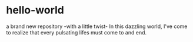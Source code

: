 # hello-world
a brand new repository -with a little twist-
In this dazzling world,
I've come to realize that every pulsating lifes must come to and end.
